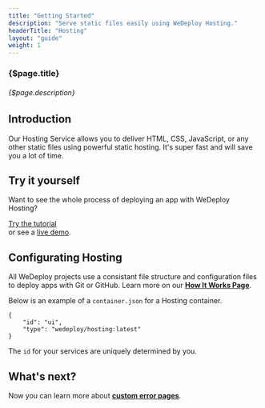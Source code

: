 ```yaml
---
title: "Getting Started"
description: "Serve static files easily using WeDeploy Hosting."
headerTitle: "Hosting"
layout: "guide"
weight: 1
---
```


### {$page.title}

###### {$page.description}

<article id="1">

## Introduction

Our Hosting Service allows you to deliver HTML, CSS, JavaScript, or any other static files using powerful static hosting. It's super fast and will save you a lot of time.

</article>

<article id="2">

## Try it yourself

Want to see the whole process of deploying an app with WeDeploy Hosting?

<div class="guide-btn-cta">
	<a class="btn btn-accent btn-sm" href="http://wedeploy.com/tutorials/hosting" target="_blank" data-senna-off>
		<span class="icon-16-external"></span>Try the tutorial
	</a>
</div>

<div class="guide-aux-cta">
	or see a <a href="http://boilerplate-hosting.wedeploy.io" target="_blank" data-senna-off>live demo</a>.
</div>

</article>

<article id="3">

## Configurating Hosting

<aside>
All WeDeploy projects use a consistant file structure and configuration files to deploy apps with Git or GitHub. Learn more on our <strong><a href="/docs/intro/how-it-works.html">How It Works Page</a></strong>.
</aside>

Below is an example of a `container.json` for a Hosting container.

```application/json
{
	"id": "ui",
	"type": "wedeploy/hosting:latest"
}
```

The `id` for your services are uniquely determined by you.


</article>

## What's next?

Now you can learn more about **[custom error pages](/docs/hosting/custom-error-pages.html)**.
